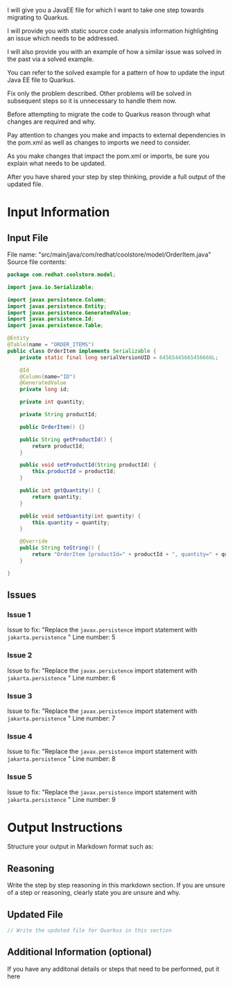 I will give you a JavaEE file for which I want to take one step towards migrating to Quarkus.

I will provide you with static source code analysis information highlighting an issue which needs to be addressed.

I will also provide you with an example of how a similar issue was solved in the past via a solved example.

You can refer to the solved example for a pattern of how to update the input Java EE file to Quarkus.

Fix only the problem described. Other problems will be solved in subsequent steps so it is unnecessary to handle them now.

Before attempting to migrate the code to Quarkus reason through what changes are required and why.

Pay attention to changes you make and impacts to external dependencies in the pom.xml as well as changes to imports we need to consider.

As you make changes that impact the pom.xml or imports, be sure you explain what needs to be updated.

After you have shared your step by step thinking, provide a full output of the updated file.
# Input Information

## Input File

File name: "src/main/java/com/redhat/coolstore/model/OrderItem.java"
Source file contents:
```java
package com.redhat.coolstore.model;

import java.io.Serializable;

import javax.persistence.Column;
import javax.persistence.Entity;
import javax.persistence.GeneratedValue;
import javax.persistence.Id;
import javax.persistence.Table;

@Entity
@Table(name = "ORDER_ITEMS")
public class OrderItem implements Serializable {
	private static final long serialVersionUID = 64565445665456666L;

	@Id
	@Column(name="ID")
	@GeneratedValue
	private long id;

	private int quantity;

	private String productId;

	public OrderItem() {}

	public String getProductId() {
		return productId;
	}

	public void setProductId(String productId) {
		this.productId = productId;
	}

	public int getQuantity() {
		return quantity;
	}

	public void setQuantity(int quantity) {
		this.quantity = quantity;
	}

	@Override
	public String toString() {
		return "OrderItem [productId=" + productId + ", quantity=" + quantity + "]";
	}

}
```

## Issues

### Issue 1
Issue to fix: "Replace the `javax.persistence` import statement with `jakarta.persistence` "
Line number: 5
### Issue 2
Issue to fix: "Replace the `javax.persistence` import statement with `jakarta.persistence` "
Line number: 6
### Issue 3
Issue to fix: "Replace the `javax.persistence` import statement with `jakarta.persistence` "
Line number: 7
### Issue 4
Issue to fix: "Replace the `javax.persistence` import statement with `jakarta.persistence` "
Line number: 8
### Issue 5
Issue to fix: "Replace the `javax.persistence` import statement with `jakarta.persistence` "
Line number: 9
# Output Instructions

Structure your output in Markdown format such as:

## Reasoning

Write the step by step reasoning in this markdown section. If you are unsure of a step or reasoning, clearly state you are unsure and why.

## Updated File

```java
// Write the updated file for Quarkus in this section
```

## Additional Information (optional)

If you have any additonal details or steps that need to be performed, put it here
